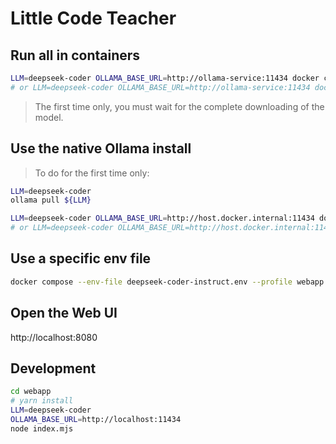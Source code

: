 # Little Code Teacher

## Run all in containers

```bash
LLM=deepseek-coder OLLAMA_BASE_URL=http://ollama-service:11434 docker compose --profile container up
# or LLM=deepseek-coder OLLAMA_BASE_URL=http://ollama-service:11434 docker compose --profile container watch
```
> The first time only, you must wait for the complete downloading of the model.

## Use the native Ollama install

> To do for the first time only:
```bash
LLM=deepseek-coder
ollama pull ${LLM}
```

```bash
LLM=deepseek-coder OLLAMA_BASE_URL=http://host.docker.internal:11434 docker compose --profile webapp up
# or LLM=deepseek-coder OLLAMA_BASE_URL=http://host.docker.internal:11434 docker compose --profile webapp watch
```

## Use a specific env file

```bash
docker compose --env-file deepseek-coder-instruct.env --profile webapp up
```

## Open the Web UI

http://localhost:8080

## Development

```bash
cd webapp
# yarn install
LLM=deepseek-coder
OLLAMA_BASE_URL=http://localhost:11434 
node index.mjs
```
